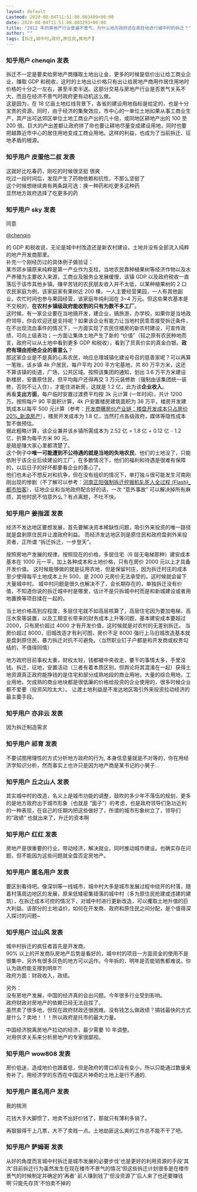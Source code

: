 ```yaml
---
layout: default
Lastmod: 2020-08-04T11:51:08.803409+00:00
date: 2020-08-04T11:51:08.803293+00:00
title: "2012 年的房地产行业普遍不景气，为什么地方政府还在疯狂地进行城中村的拆迁？"
author: ""
tags: [拆迁,城中村,政府,原住民,房地产]
---
```



    
### 知乎用户 chenqin​ 发表
    
拆迁不一定是要卖给房地产商赚取土地出让金，更多的时候是低价出让给工商业企业，赚取 GDP 和税收，这时的土地出让价格只有出让给房地产商用作居住用地时价格的十分之一左右，甚至半卖半送。这部分交易与房地产行业是否景气关系不大，而且在经济不景气时政府更有动机这么做。  
这是因为，在 18 亿亩土地红线背景下，各省的建设用地指标是给定的，也是十分宝贵的资源。同时，由于经济的集聚效应，市中心的一单位土地如果从事工商业生产，其产出可达郊区单位土地工商业产出的几十倍，或同地区耕地产出的 100 至 200 倍。巨大的产出差额让政府拼了命也要让耕地尽量变成建设用地，同时也要把越靠近市中心的居住用地变成工商业用地。这样的利益，也成为了当前拆迁、征地矛盾的根源。
    
    
    
    
### 知乎用户 皮蛋他二叔 发表
    
这就好比吃春药，刚吃的时候很坚挺 很爽  
吃过一段时间后，发现产生了药物依赖和抗性，不那么坚挺了  
这个时候想继续爽有两条路可选：换一种药和吃更多这种药  
显然地方政府选择了吃更多的药
    
    
    
    
### 知乎用户  sky​ 发表
    
同意

[@chenqin]()

的 GDP 和税收说，无论是城中村改造还是新农村建设，土地并没有全部流入纯粹的地产开发商那里。  
补充一个刚经历过的具体例子做验证：  
某市郊乡镇原来纯粹是第一产业作为支柱，当地农民靠种植果树等经济作物以及水产养殖为主要收入来源，工商业及服务业发展缓慢，该镇 GDP 以及政府税收一直落后于该市其他乡镇。赚辛苦钱的农民朋友收入并不太低，以某种植果树的 2 口农民家庭为例，该家庭家有果树近 200 棵，一人主要经营果园，一人有其他副业，农忙时间也参与果园经营，该家庭年纯利润在 3~4 万元。但这些果农基本是不交税的，**在农村乡镇级政府能收割的只有为数不多工厂**。  
这时候，有一家企业要在当地搞开发，建企业，搞旅游，办学校，如果你是当地政府领导，你会欢迎还是支持呢？如果该企业有能力让当地村民乖乖接受拆迁条件，在不出现流血事件的情况下，一方面实现了农民住楼房的新农村建设，可宣传政绩，可向上级表功；一方面让集体土地产生了新的 “价值”（较之原有农民种地而言，政府可以从土地中看到更多 GDP 和税收），看到了货真价实的真金白银。**政府有理由拒绝企业的善意么**？  
那这家企业是不是真的心系农民，响应总理城镇化建设号召的慈善家呢？可以再算一笔账，该乡镇 4k 户居民，每户平均 200 平方宅基地，共 80 万平方米，这还不算该镇的街道，广场，公共区域。按照该集团的通知，划出 3.6 万平方米建设新楼房，安置原住民，但平均每户还得再交 3 万元装修款（强制由该集团统一装修，否则不让入住），才能住进新房，这就是 1.2 亿，此为该**企业收入**。  
再看**支出方面**，每户临时安置过渡费平均按 3k 元计算 (一年时间)，共计 1200 万。按照每户 90 平面积计算，4k 户安置楼房建筑面积为 36 万平，楼房开发建筑成本以每平 500 元计算（参考：[开发商曝房价产业链：楼盘开发成本只占房价 20%\_新浪房产](https://link.zhihu.com/?target=http%3A//bj.house.sina.com.cn/news/2007-06-25/0856198217.html)），楼房开发成本为 1.8 亿，当然打点各级政府，媒体等隐性成本暂不做预估。  
据此粗略计算，该企业兼并该乡镇所需成本为 2.52 亿 = 1.8 亿 + 0.12 亿 - 1.2 亿，折算为每平方米 90 元。  
是赔是赚大家心里都清楚了。  
这个例子中**唯一可能遭到不公待遇的就是当地的失地农民**，他们的土地没了，只能依附于该企业后续建设的工厂，在多数情况下，他们的福利和待遇是很难有保障的，以后日子的好坏都要看企业的善心了。  
他们也未必不想反对和抗争，但在没有组织的情况下，单打独斗很可能发生河南刚刚出现的惨剧（不了解可以参考：[河南正阳强制拆迁挖掘机轧死人全过程 (Flash)\_都市拍客](https://link.zhihu.com/?target=http%3A//bbs.tianya.cn/post-607-10087-1.shtml)），征地企业和当地政府配合好的话，一次 “意外事故” 可以解决掉所有麻烦，其他村民不怕意外么？有点离题，不吐不快。
    
    
    
    
### 知乎用户 姜指涯 发表
    
经济不发达地区要想发展，首先要解决资本稀缺性问题，吸引外来投资的唯一路径就是盘剥原住民并让渡政府利益。 而经济发达地区则是原住民和政府盘剥外来投资者，正所谓 “拆迁拆迁，一步登天”。

按照房地产发展的规律，按照现在的价格，多层住宅（6 层无电梯那种）建安成本基本在 1000 元一平，加上各种成本和土地价格，只有在房价 2000 元以上才具备开发价值。 这时候能够做的就是征用农地，但是保留村庄，因为拆迁村庄的成本至少使得每平土地成本上升 500，是 2000 元房价无法承受的。这时候就会留下大量城中村。 城中村问题是很久也解决不了，会长期存在的，单独拆迁没有价值，不知道你说的拆迁城中村是哪里，估计不是只拆城中村而是和新城建设或者用地置换等项目揉在一起的。

当土地价格高到应程度，多层住宅就不如高层核算了，高层住宅因为要加电梯，高压水泵等装置，以及工期变长带来的财务成本上升等问题，基本建安成本要超过 2000，只有房价超过 4000 才有开发价值，这时候就是对农村的无差别拆迁。 当房价超过 8000，旧城改造才有利可图，房价不足 8000 强行上马旧城改造基本就是盘剥原住民，暴力拆迁对抗不可避免。（当然职业钉子户都是和开发商或权贵勾结的，不值得同情）

地方政府目前事权太重，财权太轻，钱都被中央收走，要干的事情太多，手里没钱。拆迁，征地，安置活动（三者有着本质区别，但舆论将其混淆在一起）获得土地资源真正政府能挣钱的是住宅和部分成熟地段的商业用地，大量的综合用地，工业用地，欠成熟的商业地块都是很低廉的价格给投资的企业使用的，很多时候企业都不爱要（投资风险太大）。 让渡土地利益是不发达地区吸引外来投资拉动经济的最主要手段。
    
    
    
    
### 知乎用户 亦非云 发表
    
因为拆迁制造需求
    
    
    
    
### 知乎用户 祁育 发表
    
不要试图用理性的方式分析地方政府的行为, 本身信息量就是不对等的，你在用经济学知识分析，然而事实上也许只是因为地产商是某书记的小舅子...
    
    
    
    
### 知乎用户  丘之山人 发表
    
其实城中村的改造，名义上是城市功能的调整，鼓吹的多少年不落伍的规划，更多的是地方政府出于城市形象（也就是 “面子”）的考虑，也是政府领导们急功近利的一种表现，在自己的任期内把这些做好了，所谓的城市形象树立了，领导们的“政绩” 也就出来了，升迁的资本啊
    
    
    
    
### 知乎用户 红红 发表
    
房地产是很重要的行业，带动经济，解决就业。同时推动城市建设。也确实存在问题，但不能因为这些问题就全盘否定房地产。
    
    
    
    
### 知乎用户 匿名用户 发表
    
要区别看待吧。像深圳等一线城市，城中村大多是城市发展过程中绕开的村落，随着村落周边地区的发展，原来低矮密集错落的城中村（多为原住民抢建或违建的建筑），在拆迁成本可控的情况下，对城中村进行更新改造，可以攫取土地升值的巨大利益。该部分的土地溢价，如何在开发商、政府和原住民之间分配，是个值得深入探讨的问题~
    
    
    
    
### 知乎用户  过山风 发表
    
城中村拆迁的疯狂者首先是开发商。  
90% 以上的开发商队房地产后势是看好的，城中村的项目一方面资金的使用不是很集中，另外有很多灰色的地方可以运作。今年拆的，明年是否能销售都难说。你认为政府能支撑到明年?!  
政府方面：财政收入，政绩。

另外：  
没有房地产发展，中国的经济真的会出问题。今年很多行业受到影响。  
政府财政对房地产的依赖已经无法自拔了。  
虽然卖了很多地，但现在政府财政还很困难。没有钱怎么做政绩？搞钱最快的方式是什么？卖地！！！所以政府是托市的最大力量。

中国经济脱离房地产拉动的经济，最少需要 10 年调整。  
对用供求关系来分析房地产的专家很鄙视。
    
    
    
    
### 知乎用户 wow808 发表
    
房价低迷，造成地价也跟着低，但是政府的胃口却没有变小，所以只能通过数量来弥补了。用经济学的东西在中国这片神奇的土地上是行不通的.
    
    
    
    
### 知乎用户  匿名用户 发表
    
我的揣测

花钱大手大脚惯了，地卖不出好价钱了，那就只有薄利多销了。

再狠狠得干上几票，大不了卖贱一点。土地劫匪这么爽的工作总不能不干了吧。
    
    
    
    
### 知乎用户 萨姆哥 发表
    
从好的角度而言城中村拆迁是城市发展的必要步伐'也是更好的利用资源的手段'其次'目前拆迁行为虽然发生在现在楼市不景气的情况'但这些拆迁计划很多是在楼市景气的时候制定并确定的'再者' 前人赚到钱了'但没资源了'后人来了也还要赚钱啊'只能先存货'不怕卖不掉的
    
    
    

